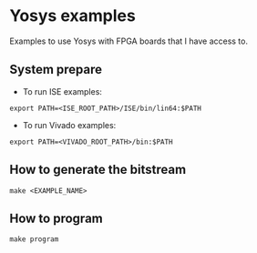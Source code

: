 # Yosys examples

Examples to use Yosys with FPGA boards that I have access to.

## System prepare

* To run ISE examples:
```
export PATH=<ISE_ROOT_PATH>/ISE/bin/lin64:$PATH
```

* To run Vivado examples:
```
export PATH=<VIVADO_ROOT_PATH>/bin:$PATH
```

## How to generate the bitstream

```
make <EXAMPLE_NAME>
```

## How to program

```
make program
```
